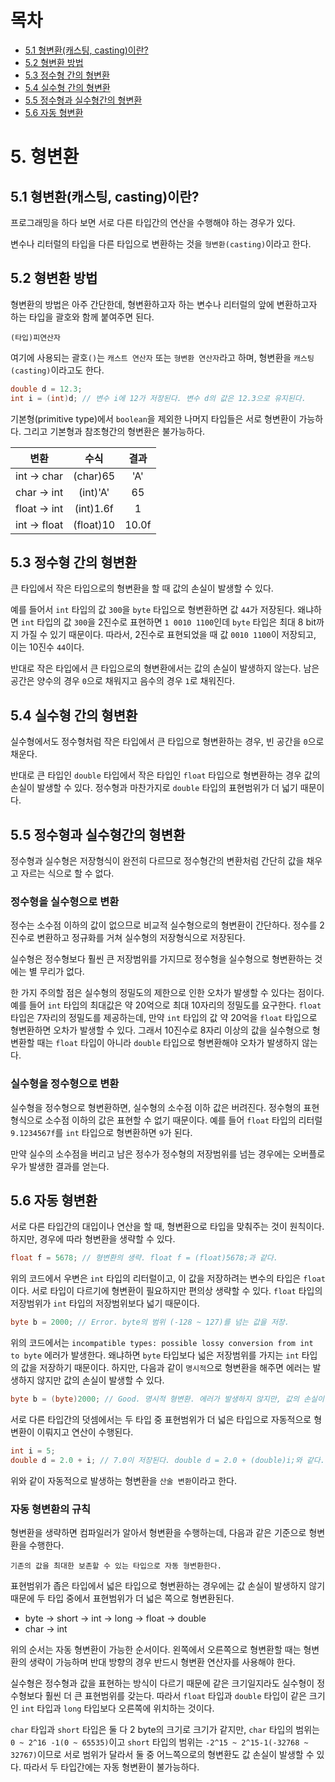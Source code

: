 # 목차

- [5.1 형변환(캐스팅, casting)이란?](#51-형변환캐스팅-casting이란)
- [5.2 형변환 방법](#52-형변환-방법)
- [5.3 정수형 간의 형변환](#53-정수형-간의-형변환)
- [5.4 실수형 간의 형변환](#54-실수형-간의-형변환)
- [5.5 정수형과 실수형간의 형변환](#55-정수형과-실수형간의-형변환)
- [5.6 자동 형변환](#56-자동-형변환)

# 5. 형변환

## 5.1 형변환(캐스팅, casting)이란?

프로그래밍을 하다 보면 서로 다른 타입간의 연산을 수행해야 하는 경우가 있다.

변수나 리터럴의 타입을 다른 타입으로 변환하는 것을 `형변환(casting)`이라고 한다.

## 5.2 형변환 방법

형변환의 방법은 아주 간단한데, 형변환하고자 하는 변수나 리터럴의 앞에 변환하고자 하는 타입을 괄호와 함께 붙여주면 된다.

```
(타입)피연산자
```

여기에 사용되는 괄호`()`는 `캐스트 연산자` 또는 `형변환 연산자`라고 하며, 형변환을 `캐스팅(casting)`이라고도 한다.

```Java
double d = 12.3;
int i = (int)d; // 변수 i에 12가 저장된다. 변수 d의 값은 12.3으로 유지된다.
```

기본형(primitive type)에서 `boolean`을 제외한 나머지 타입들은 서로 형변환이 가능하다. 그리고 기본형과 참조형간의 형변환은 불가능하다.

|     변환     |   수식    | 결과  |
| :----------: | :-------: | :---: |
| int -> char  | (char)65  |  'A'  |
| char -> int  | (int)'A'  |  65   |
| float -> int | (int)1.6f |   1   |
| int -> float | (float)10 | 10.0f |

## 5.3 정수형 간의 형변환

큰 타입에서 작은 타입으로의 형변환을 할 때 값의 손실이 발생할 수 있다.

예를 들어서 `int` 타입의 값 `300`을 `byte` 타입으로 형변환하면 값 `44`가 저장된다. 왜냐하면 `int` 타입의 값 `300`을 2진수로 표현하면 `1 0010 1100`인데 `byte` 타입은 최대 8 bit까지 가질 수 있기 때문이다. 따라서, 2진수로 표현되었을 때 값 `0010 1100`이 저장되고, 이는 10진수 `44`이다.

반대로 작은 타입에서 큰 타입으로의 형변환에서는 값의 손실이 발생하지 않는다. 남은 공간은 양수의 경우 `0`으로 채워지고 음수의 경우 `1`로 채워진다.

## 5.4 실수형 간의 형변환

실수형에서도 정수형처럼 작은 타입에서 큰 타입으로 형변환하는 경우, 빈 공간을 `0`으로 채운다.

반대로 큰 타입인 `double` 타입에서 작은 타입인 `float` 타입으로 형변환하는 경우 값의 손실이 발생할 수 있다. 정수형과 마찬가지로 `double` 타입의 표현범위가 더 넓기 때문이다.

## 5.5 정수형과 실수형간의 형변환

정수형과 실수형은 저장형식이 완전히 다르므로 정수형간의 변환처럼 간단히 값을 채우고 자르는 식으로 할 수 없다.

### 정수형을 실수형으로 변환

정수는 소수점 이하의 값이 없으므로 비교적 실수형으로의 형변환이 간단하다. 정수를 2진수로 변환하고 정규화를 거쳐 실수형의 저장형식으로 저장된다.

실수형은 정수형보다 훨씬 큰 저장범위를 가지므로 정수형을 실수형으로 형변환하는 것에는 별 무리가 없다.

한 가지 주의할 점은 실수형의 정밀도의 제한으로 인한 오차가 발생할 수 있다는 점이다. 예를 들어 `int` 타입의 최대값은 약 20억으로 최대 10자리의 정밀도를 요구한다. `float` 타입은 7자리의 정밀도를 제공하는데, 만약 `int` 타입의 값 약 20억을 `float` 타입으로 형변환하면 오차가 발생할 수 있다. 그래서 10진수로 8자리 이상의 값을 실수형으로 형변환할 때는 `float` 타입이 아니라 `double` 타입으로 형변환해야 오차가 발생하지 않는다.

### 실수형을 정수형으로 변환

실수형을 정수형으로 형변환하면, 실수형의 소수점 이하 값은 버려진다. 정수형의 표현형식으로 소수점 이하의 값은 표현할 수 없기 때문이다. 예를 들어 `float` 타입의 리터럴 `9.1234567f`를 `int` 타입으로 형변환하면 `9`가 된다.

만약 실수의 소수점을 버리고 남은 정수가 정수형의 저장범위를 넘는 경우에는 오버플로우가 발생한 결과를 얻는다.

## 5.6 자동 형변환

서로 다른 타입간의 대입이나 연산을 할 때, 형변환으로 타입을 맞춰주는 것이 원칙이다. 하지만, 경우에 따라 형변환을 생략할 수 있다.

```Java
float f = 5678; // 형변환의 생략. float f = (float)5678;과 같다.
```

위의 코드에서 우변은 `int` 타입의 리터럴이고, 이 값을 저장하려는 변수의 타입은 `float`이다. 서로 타입이 다르기에 형변환이 필요하지만 편의상 생략할 수 있다. `float` 타입의 저장범위가 `int` 타입의 저장범위보다 넓기 때문이다.

```Java
byte b = 2000; // Error. byte의 범위 (-128 ~ 127)를 넘는 값을 저장.
```

위의 코드에서는 `incompatible types: possible lossy conversion from int to byte` 에러가 발생한다. 왜냐하면 `byte` 타입보다 넓은 저장범위를 가지는 `int` 타입의 값을 저장하기 때문이다. 하지만, 다음과 같이 `명시적`으로 형변환을 해주면 에러는 발생하지 않지만 값의 손실이 발생할 수 있다.

```java
byte b = (byte)2000; // Good. 명시적 형변환. 에러가 발생하지 않지만, 값의 손실이 발생할 수 있다.
```

서로 다른 타입간의 덧셈에서는 두 타입 중 표현범위가 더 넓은 타입으로 자동적으로 형변환이 이뤄지고 연산이 수행된다.

```Java
int i = 5;
double d = 2.0 + i; // 7.0이 저장된다. double d = 2.0 + (double)i;와 같다.
```

위와 같이 자동적으로 발생하는 형변환을 `산술 변환`이라고 한다.

### 자동 형변환의 규칙

형변환을 생략하면 컴파일러가 알아서 형변환을 수행하는데, 다음과 같은 기준으로 형변환을 수행한다.

```
기존의 값을 최대한 보존할 수 있는 타입으로 자동 형변환한다.
```

표현범위가 좁은 타입에서 넓은 타입으로 형변환하는 경우에는 값 손실이 발생하지 않기 때문에 두 타입 중에서 표현범위가 더 넓은 쪽으로 형변환된다.

- byte -> short -> int -> long -> float -> double
- char -> int

위의 순서는 자동 형변환이 가능한 순서이다. 왼쪽에서 오른쪽으로 형변환할 때는 형변환의 생략이 가능하며 반대 방향의 경우 반드시 형변환 연산자를 사용해야 한다.

실수형은 정수형과 값을 표현하는 방식이 다르기 때문에 같은 크기일지라도 실수형이 정수형보다 훨씬 더 큰 표현범위를 갖는다. 따라서 `float` 타입과 `double` 타입이 같은 크기인 `int` 타입과 `long` 타입보다 오른쪽에 위치하는 것이다.

`char` 타입과 `short` 타입은 둘 다 2 byte의 크기로 크기가 같지만, `char` 타입의 범위는 `0 ~ 2^16 -1(0 ~ 65535)`이고 `short` 타입의 범위는 `-2^15 ~ 2^15-1(-32768 ~ 32767)`이므로 서로 범위가 달라서 둘 중 어느쪽으로의 형변환도 값 손실이 발생할 수 있다. 따라서 두 타입간에는 자동 형변환이 불가능하다.
